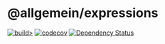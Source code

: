 
# @allgemein/expressions

[![build>](https://circleci.com/gh/allgemein-node/expressions.svg?style=shield)](https://app.circleci.com/pipelines/github/allgemein-node/expressions)
[![codecov](https://codecov.io/gh/allgemein-node/expressions/branch/master/graph/badge.svg)](https://codecov.io/gh/allgemein-node/expressions)
[![Dependency Status](https://david-dm.org/allgemein-node/expressions.svg)](https://david-dm.org/allgemein-node/expressions)
